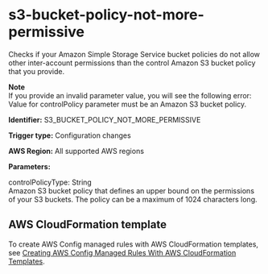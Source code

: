 # s3\-bucket\-policy\-not\-more\-permissive<a name="s3-bucket-policy-not-more-permissive"></a>

Checks if your Amazon Simple Storage Service bucket policies do not allow other inter\-account permissions than the control Amazon S3 bucket policy that you provide\.

**Note**  
If you provide an invalid parameter value, you will see the following error: Value for controlPolicy parameter must be an Amazon S3 bucket policy\. 

**Identifier:** S3\_BUCKET\_POLICY\_NOT\_MORE\_PERMISSIVE

**Trigger type:** Configuration changes

**AWS Region:** All supported AWS regions

**Parameters:**

controlPolicyType: String  
Amazon S3 bucket policy that defines an upper bound on the permissions of your S3 buckets\. The policy can be a maximum of 1024 characters long\.

## AWS CloudFormation template<a name="w79aac11c32c17b7d489c17"></a>

To create AWS Config managed rules with AWS CloudFormation templates, see [Creating AWS Config Managed Rules With AWS CloudFormation Templates](aws-config-managed-rules-cloudformation-templates.md)\.
